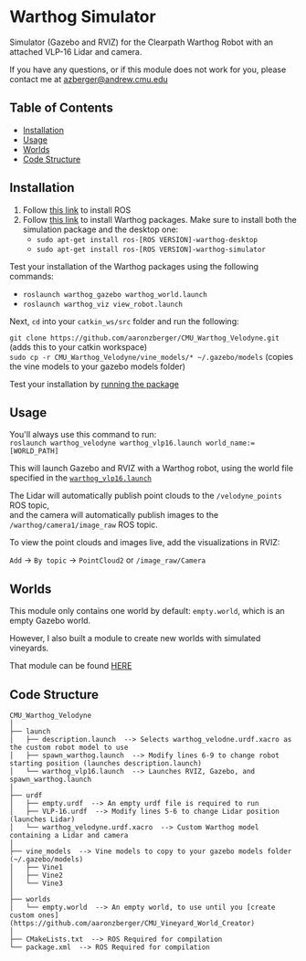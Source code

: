 # Warthog Simulator

Simulator (Gazebo and RVIZ) for the Clearpath Warthog Robot with an attached VLP-16 Lidar and camera.

If you have any questions, or if this module does not work for you, please contact me at azberger@andrew.cmu.edu

## Table of Contents
  - [Installation](#installation)
  - [Usage](#usage)
  - [Worlds](#worlds)
  - [Code Structure](#code-structure)

## Installation
1. Follow [this link](http://wiki.ros.org/ROS/Installation) to install ROS
2. Follow [this link](https://www.clearpathrobotics.com/assets/guides/kinetic/warthog/WarthogInstallation.html) to install Warthog packages. Make sure to install both the simulation package and the desktop one:
   * `sudo apt-get install ros-[ROS VERSION]-warthog-desktop`
   * `sudo apt-get install ros-[ROS VERSION]-warthog-simulator`
   
Test your installation of the Warthog packages using the following commands:
   * `roslaunch warthog_gazebo warthog_world.launch`
   * `roslaunch warthog_viz view_robot.launch`
   
Next, `cd` into your `catkin_ws/src` folder and run the following:  

`git clone https://github.com/aaronzberger/CMU_Warthog_Velodyne.git` (adds this  to your catkin workspace)  
`sudo cp -r CMU_Warthog_Velodyne/vine_models/* ~/.gazebo/models` (copies the vine models to your gazebo models folder)  

Test your installation by [running the package](#usage) 

## Usage

You'll always use this command to run:  
`roslaunch warthog_velodyne warthog_vlp16.launch world_name:=[WORLD_PATH]`

This will launch Gazebo and RVIZ with a Warthog robot, using the world file specified in the [`warthog_vlp16.launch`](#code-structure)

The Lidar will automatically publish point clouds to the `/velodyne_points` ROS topic,  
and the camera will automatically publish images to the `/warthog/camera1/image_raw` ROS topic.

To view the point clouds and images live, add the visualizations in RVIZ:  

   `Add` -> `By topic` -> `PointCloud2` or `/image_raw/Camera`


## Worlds

This module only contains one world by default: `empty.world`, which is an empty Gazebo world.

However, I also built a module to create new worlds with simulated vineyards.

That module can be found [HERE](https://github.com/aaronzberger/CMU_Vineyard_World_Creator)

## Code Structure

    CMU_Warthog_Velodyne  
    │  
    ├── launch  
    │   ├── description.launch  --> Selects warthog_velodne.urdf.xacro as the custom robot model to use  
    │   ├── spawn_warthog.launch  --> Modify lines 6-9 to change robot starting position (launches description.launch)  
    │   └── warthog_vlp16.launch  --> Launches RVIZ, Gazebo, and spawn_warthog.launch  
    │  
    ├── urdf  
    │   ├── empty.urdf  --> An empty urdf file is required to run  
    │   ├── VLP-16.urdf  --> Modify lines 5-6 to change Lidar position (launches Lidar)  
    │   └── warthog_velodyne.urdf.xacro  --> Custom Warthog model containing a Lidar and camera
    │  
    ├── vine_models  --> Vine models to copy to your gazebo models folder (~/.gazebo/models)
    │   ├── Vine1  
    │   ├── Vine2  
    │   └── Vine3  
    │  
    ├── worlds  
    │   └── empty.world  --> An empty world, to use until you [create custom ones](https://github.com/aaronzberger/CMU_Vineyard_World_Creator) 
    │
    ├── CMakeLists.txt  --> ROS Required for compilation  
    └── package.xml  --> ROS Required for compilation  
